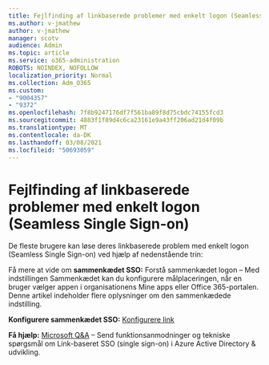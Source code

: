 ```yaml
---
title: Fejlfinding af linkbaserede problemer med enkelt logon (Seamless Single Sign-on)
ms.author: v-jmathew
author: v-jmathew
manager: scotv
audience: Admin
ms.topic: article
ms.service: o365-administration
ROBOTS: NOINDEX, NOFOLLOW
localization_priority: Normal
ms.collection: Adm_O365
ms.custom:
- "9004357"
- "9372"
ms.openlocfilehash: 7f8b9247176df7f561ba89f8d75cbdc74155fcd3
ms.sourcegitcommit: 4883f1f89d4c6ca23161e9a43ff206ad21d4f09b
ms.translationtype: MT
ms.contentlocale: da-DK
ms.lasthandoff: 03/08/2021
ms.locfileid: "50693059"
---
```

# <a name="troubleshoot-link-based-seamless-single-sign-on-sso-issues"></a>Fejlfinding af linkbaserede problemer med enkelt logon (Seamless Single Sign-on)

De fleste brugere kan løse deres linkbaserede problem med enkelt logon (Seamless Single Sign-on) ved hjælp af nedenstående trin:

Få mere at vide om **sammenkædet SSO:** Forstå sammenkædet logon – Med indstillingen Sammenkædet kan du konfigurere målplaceringen, når en bruger vælger appen i organisationens Mine apps eller Office 365-portalen. [](https://docs.microsoft.com/azure/active-directory/manage-apps/configure-linked-sign-on) Denne artikel indeholder flere oplysninger om den sammenkædede indstilling.

**Konfigurere sammenkædet SSO:** [Konfigurere link](https://docs.microsoft.com/azure/active-directory/manage-apps/configure-linked-sign-on#configure-link)

**Få hjælp:** [Microsoft Q&A](https://docs.microsoft.com/answers/topics/azure-ad-single-sign-on.html) – Send funktionsanmodninger og tekniske spørgsmål om Link-baseret SSO (single sign-on) i Azure Active Directory & udvikling.

